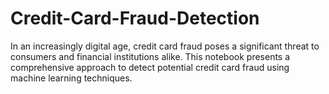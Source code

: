 # Credit-Card-Fraud-Detection
In an increasingly digital age, credit card fraud poses a significant threat to consumers and financial institutions alike. This notebook presents a comprehensive approach to detect potential credit card fraud using machine learning techniques.

